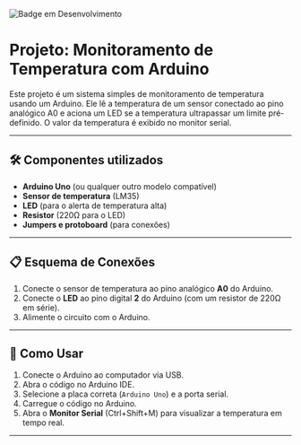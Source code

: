 ![Badge em Desenvolvimento](http://img.shields.io/static/v1?label=STATUS&message=EM%20DESENVOLVIMENTO&color=GREEN&style=for-the-badge)


# Projeto: Monitoramento de Temperatura com Arduino

Este projeto é um sistema simples de monitoramento de temperatura usando um Arduino. Ele lê a temperatura de um sensor conectado ao pino analógico A0 e aciona um LED se a temperatura ultrapassar um limite pré-definido. O valor da temperatura é exibido no monitor serial.

---

## 🛠️ Componentes utilizados
- **Arduino Uno** (ou qualquer outro modelo compatível)
- **Sensor de temperatura** (LM35)
- **LED** (para o alerta de temperatura alta)
- **Resistor** (220Ω para o LED)
- **Jumpers e protoboard** (para conexões)

---

## 📋 Esquema de Conexões
1. Conecte o sensor de temperatura ao pino analógico **A0** do Arduino.
2. Conecte o **LED** ao pino digital **2** do Arduino (com um resistor de 220Ω em série).
3. Alimente o circuito com o Arduino.

---

## 🚀 Como Usar
1. Conecte o Arduino ao computador via USB.
2. Abra o código no Arduino IDE.
3. Selecione a placa correta (`Arduino Uno`) e a porta serial.
4. Carregue o código no Arduino.
5. Abra o **Monitor Serial** (Ctrl+Shift+M) para visualizar a temperatura em tempo real.

---

